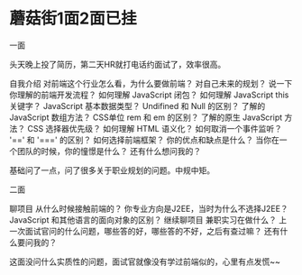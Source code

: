 # 蘑菇街1面2面已挂

一面

 头天晚上投了简历，第二天HR就打电话约面试了，效率很高。 

自我介绍
对前端这个行业怎么看，为什么要做前端？
对自己未来的规划？
说一下你理解的前端开发流程？
如何理解 JavaScript 闭包？
如何理解 JavaScript this 关键字？
JavaScript 基本数据类型？
Undifined 和 Null 的区别？
了解的 JavaScript 数组方法？
CSS单位 rem 和 em 的区别？
了解的原生 JavaScript 方法？
CSS 选择器优先级？
如何理解 HTML 语义化？
如何取消一个事件监听？
'==' 和 '===' 的区别？
如何选择前端框架？
你的优点和缺点是什么？
当你在一个团队的时候，你的憧憬是什么？
还有什么想问我的？

 基础问了一点，问了很多关于职业规划的问题。中规中矩。 

二面

聊项目
从什么时候接触前端的？
你专业方向是J2EE，当时为什么不选择J2EE？
JavaScript 和其他语言的面向对象的区别？
继续聊项目
兼职实习在做什么？
上一次面试官问的什么问题，哪些答的好，哪些答的不好，之后有查过嘛？
还有什么要问我的？

 这面没问什么实质性的问题，面试官就像没有学过前端似的，心里有点发慌~~
